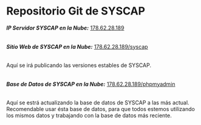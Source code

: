 # Repositorio Git de SYSCAP #

***IP Servidor SYSCAP en la Nube:*** [178.62.28.189](http://178.62.28.189/)
###### 
***Sitio Web de SYSCAP en la Nube:*** [178.62.28.189/syscap](http://178.62.28.189/syscap)
###### 
Aquí se irá publicando las versiones estables de SYSCAP.
###### 
***Base de Datos de SYSCAP en la Nube:*** [178.62.28.189/phpmyadmin](http://178.62.28.189/phpmyadmin)
###### 
Aquí se estrá actualizando la base de datos de SYSCAP a las más actual. Recomendable usar ésta base de datos, para que todos estemos utilizando los mismos datos y trabajando con la base de datos más reciente.